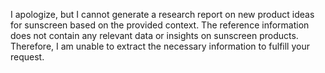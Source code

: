 I apologize, but I cannot generate a research report on new product ideas for sunscreen based on the provided context. The reference information does not contain any relevant data or insights on sunscreen products. Therefore, I am unable to extract the necessary information to fulfill your request.